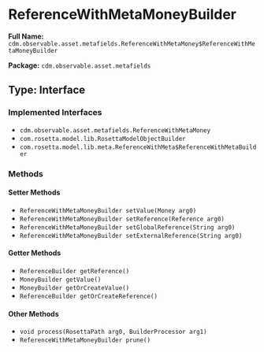 # ReferenceWithMetaMoneyBuilder

**Full Name:** `cdm.observable.asset.metafields.ReferenceWithMetaMoney$ReferenceWithMetaMoneyBuilder`

**Package:** `cdm.observable.asset.metafields`

## Type: Interface

### Implemented Interfaces

- `cdm.observable.asset.metafields.ReferenceWithMetaMoney`
- `com.rosetta.model.lib.RosettaModelObjectBuilder`
- `com.rosetta.model.lib.meta.ReferenceWithMeta$ReferenceWithMetaBuilder`

### Methods

#### Setter Methods

- `ReferenceWithMetaMoneyBuilder setValue(Money arg0)`
- `ReferenceWithMetaMoneyBuilder setReference(Reference arg0)`
- `ReferenceWithMetaMoneyBuilder setGlobalReference(String arg0)`
- `ReferenceWithMetaMoneyBuilder setExternalReference(String arg0)`

#### Getter Methods

- `ReferenceBuilder getReference()`
- `MoneyBuilder getValue()`
- `MoneyBuilder getOrCreateValue()`
- `ReferenceBuilder getOrCreateReference()`

#### Other Methods

- `void process(RosettaPath arg0, BuilderProcessor arg1)`
- `ReferenceWithMetaMoneyBuilder prune()`


